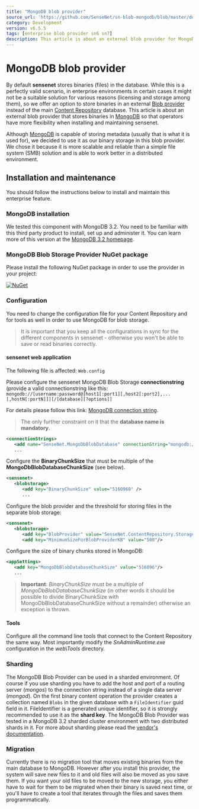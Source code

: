 ```yaml
---
title: "MongoDB blob provider"
source_url: 'https://github.com/SenseNet/sn-blob-mongodb/blob/master/docs/mongodb-provider.md'
category: Development
version: v6.5.5
tags: [enterprise blob provider sn6 sn7]
description: This article is about an external blob provider for MongoDB.
---
```


# MongoDB blob provider

By default **sensenet** stores binaries (files) in the database. While this is a perfectly valid scenario, in enterprise environments in certain cases it might not be a suitable solution for various reasons (licensing and storage among them), so we offer an option to store binaries in an external [Blob provider](https://community.sensenet.com/docs/blob-provider/) instead of the main [Content Repository](https://community.sensenet.com/docs/content-repository) database. This article is about an external blob provider that stores binaries in [MongoDB](https://www.mongodb.com) so that operators have more flexibility when installing and maintaining sensenet. 

Although [MongoDB](https://www.mongodb.com) is capable of storing metadata (usually that is what it is used for), we decided to use it as our binary storage in this blob provider. We chose it because it is more scalable and reliable than a simple file system (SMB) solution and is able to work better in a distributed environment.

## Installation and maintenance

You should follow the instructions below to install and maintain this enterprise feature.

### MongoDB installation

We tested this component with MongoDB 3.2. You need to be familiar with this third party product to install, set up and administer it. You can learn more of this version at the [MongoDB 3.2 homepage](https://docs.mongodb.com/v3.2/).

### MongoDB Blob Storage Provider NuGet package

Please install the following NuGet package in order to use the provider in your project:

[![NuGet](https://img.shields.io/nuget/v/SenseNet.MongoDbBlobStorage.svg)](https://www.nuget.org/packages/SenseNet.MongoDbBlobStorage)

### Configuration

You need to change the configuration file for your Content Repository and for tools as well in order to use MongoDB for blob storage.

> It is important that you keep all the configurations in sync for the different components in sensenet - otherwise you won't be able to save or read binaries correctly.

#### sensenet web application

The following file is affected: `Web.config`

Please configure the sensenet MongoDB Blob Storage **connectionstring** (provide a valid connectionstring like this: `mongodb://[username:password@]host1[:port1][,host2[:port2],...[,hostN[:portN]]][/[database][?options]]` 

For details please follow this link: [MongoDB connection string](https://docs.mongodb.com/manual/reference/connection-string/).

> The only further constraint on it that the **database name is mandatory**.

```xml
<connectionStrings>
   <add name="SenseNet.MongoDbBlobDatabase" connectionString="mongodb://[hostname]:[port]/[database name]" />
   ...
```

Configure the **BinaryChunkSize** that must be multiple of the **MongoDbBlobDatabaseChunkSize** (see below).

```xml
<sensenet>
   <blobstorage>
      <add key="BinaryChunkSize" value="5160960" />
      ...
```

Configure the blob provider and the threshold for storing files in the separate blob storage:

```xml
<sensenet>
   <blobstorage>
      <add key="BlobProvider" value="SenseNet.ContentRepository.Storage.Data.MongoDbBlobStorage.MongoDbBlobProvider"/>|
      <add key="MinimumSizeForBlobProviderKB" value="500"/>
```

Configure the size of binary chunks stored in MongoDB:

```xml
<appSettings>
   <add key="MongoDbBlobDatabaseChunkSize" value="516096"/>
   ...
```

> **Important**: *BinaryChunkSize* must be a multiple of *MongoDbBlobDatabaseChunkSize* (in other words it should be possible to divide BinaryChunkSize with MongoDbBlobDatabaseChunkSize without a remainder) otherwise an exception is thrown.

#### Tools

Configure all the command line tools that connect to the Content Repository the same way. Most importantly modify the *SnAdminRuntime.exe* configuration in the *web\Tools* directory.

### Sharding

The MongoDB Blob Provider can be used in a sharded environment. Of course if you use sharding you have to add the host and port of a routing server (*mongos*) to the connection string instead of a single data server (*mongod*). On the first binary content operation the provider creates a collection named `Blobs` in the given database with a `FileIdentifier` guid field in it. FileIdentifier is a generated unique identifier, so it is strongly recommended to use it as the **shard key**. The MongoDB Blob Provider was tested in a MongoDB 3.2 sharded cluster environment with two distributed shards in it. For more about sharding please read the [vendor's documentation](https://docs.mongodb.com/manual/sharding/).

### Migration

Currently there is no migration tool that moves existing binaries from the main database to MongoDB. However after you install this provider, the system will save new files to it and old files will also be moved as you save them. If you want your old files to be moved to the new storage, you either have to wait for them to be migrated when their binary is saved next time, or you'll have to create a tool that iterates through the files and saves them programmatically.
